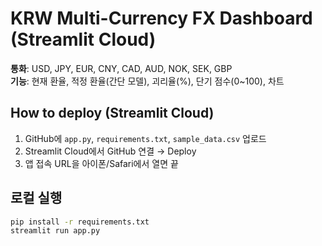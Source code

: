 
# KRW Multi-Currency FX Dashboard (Streamlit Cloud)

**통화**: USD, JPY, EUR, CNY, CAD, AUD, NOK, SEK, GBP  
**기능**: 현재 환율, 적정 환율(간단 모델), 괴리율(%), 단기 점수(0~100), 차트

## How to deploy (Streamlit Cloud)
1. GitHub에 `app.py`, `requirements.txt`, `sample_data.csv` 업로드
2. Streamlit Cloud에서 GitHub 연결 → Deploy
3. 앱 접속 URL을 아이폰/Safari에서 열면 끝

## 로컬 실행
```bash
pip install -r requirements.txt
streamlit run app.py
```
